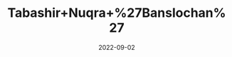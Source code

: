 ---
title: 'Tabashir+Nuqra+%27Banslochan%27'
date: '2022-09-02' 
metatag: '' 
inventory: '0' 
draft: false 
# meta description 
shortDescripton: ''
description: 'Herb'
longdescription: ''
featured: True
# product Price
price: '40.0'
# Product Short Description
shortDescription: ''
productID: '0FFB66B9-992A-ED11-9968-005056B3A416'
type: 'products'
category: 'Herb' 
thumnailproduct: 'https://aminsaddiquidawakhana.eralive.net/images/products/0FFB66B9-992A-ED11-9968-005056B3A4161.png' 
images:
  - image: 'images/products/0FFB66B9-992A-ED11-9968-005056B3A4161.png'  
Variants:
---